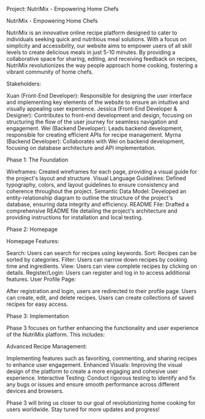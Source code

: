 Project: NutriMix - Empowering Home Chefs

NutriMix - Empowering Home Chefs

NutriMix is an innovative online recipe platform designed to cater to individuals seeking quick and nutritious meal solutions. With a focus on simplicity and accessibility, our website aims to empower users of all skill levels to create delicious meals in just 5-10 minutes. By providing a collaborative space for sharing, editing, and receiving feedback on recipes, NutriMix revolutionizes the way people approach home cooking, fostering a vibrant community of home chefs.

Stakeholders:

Xuan (Front-End Developer): Responsible for designing the user interface and implementing key elements of the website to ensure an intuitive and visually appealing user experience.
Jessica (Front-End Developer & Designer): Contributes to front-end development and design, focusing on structuring the flow of the user journey for seamless navigation and engagement.
Wei (Backend Developer): Leads backend development, responsible for creating efficient APIs for recipe management.
Myrna (Backend Developer): Collaborates with Wei on backend development, focusing on database architecture and API implementation.

Phase 1: The Foundation

Wireframes: Created wireframes for each page, providing a visual guide for the project's layout and structure.
Visual Language Guidelines: Defined typography, colors, and layout guidelines to ensure consistency and coherence throughout the project.
Semantic Data Model: Developed an entity-relationship diagram to outline the structure of the project's database, ensuring data integrity and efficiency.
README File: Drafted a comprehensive README file detailing the project's architecture and providing instructions for installation and local testing.

Phase 2: Homepage

Homepage Features:

Search: Users can search for recipes using keywords.
Sort: Recipes can be sorted by categories.
Filter: Users can narrow down recipes by cooking time and ingredients.
View: Users can view complete recipes by clicking on details.
Register/Login: Users can register and log in to access additional features.
User Profile Page:

After registration and login, users are redirected to their profile page.
Users can create, edit, and delete recipes.
Users can create collections of saved recipes for easy access.

Phase 3: Implementation

Phase 3 focuses on further enhancing the functionality and user experience of the NutriMix platform. This includes:

Advanced Recipe Management: 

Implementing features such as favoriting, commenting, and sharing recipes to enhance user engagement.
Enhanced Visuals: Improving the visual design of the platform to create a more engaging and cohesive user experience.
Interactive Testing: Conduct rigorous testing to identify and fix any bugs or issues and ensure smooth performance across different devices and browsers.

Phase 3 will bring us closer to our goal of revolutionizing home cooking for users worldwide. Stay tuned for more updates and progress!
